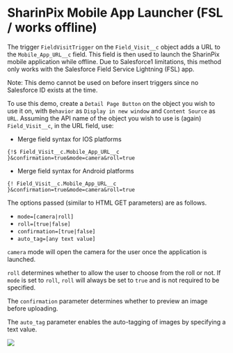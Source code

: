 # SharinPix Mobile App Launcher (FSL / works offline)

The trigger `FieldVisitTrigger` on the `Field_Visit__c` object adds a URL to the `Mobile_App_URL__c` field. This field is then used to launch the SharinPix mobile application while offline. Due to Salesforce1 limitations, this method only works with the Salesforce Field Service Lightning (FSL) app.

Note: This demo cannot be used on before insert triggers since no Salesforce ID exists at the time.

To use this demo, create a `Detail Page Button` on the object you wish to use it on, with `Behavior` as `Display in new window` and `Content Source` as `URL`. Assuming the API name of the object you wish to use is (again) `Field_Visit__c`, in the URL field, use:
- Merge field syntax for IOS platforms
``` 
{!$ Field_Visit__c.Mobile_App_URL__c }&confirmation=true&mode=camera&roll=true
```
- Merge field syntax for Android platforms
```
{! Field_Visit__c.Mobile_App_URL__c }&confirmation=true&mode=camera&roll=true
```

The options passed (similar to HTML GET parameters) are as follows.
 - `mode=[camera|roll]`
 - `roll=[true|false]`
 - `confirmation=[true|false]`
 - `auto_tag=[any text value]`

`camera` mode will open the camera for the user once the application is launched.

`roll` determines whether to allow the user to choose from the roll or not. If `mode` is set to `roll`, `roll` will always be set to `true` and is not required to be specified.

The `confirmation` parameter determines whether to preview an image before uploading.

The `auto_tag` parameter enables the auto-tagging of images by specifying a text value.

[<img src="https://raw.githubusercontent.com/afawcett/githubsfdeploy/master/deploy.png">](https://githubsfdeploy.herokuapp.com?owner=sharinpix&repo=demo-apex&ref=mobile_app_launcher_fsl)
